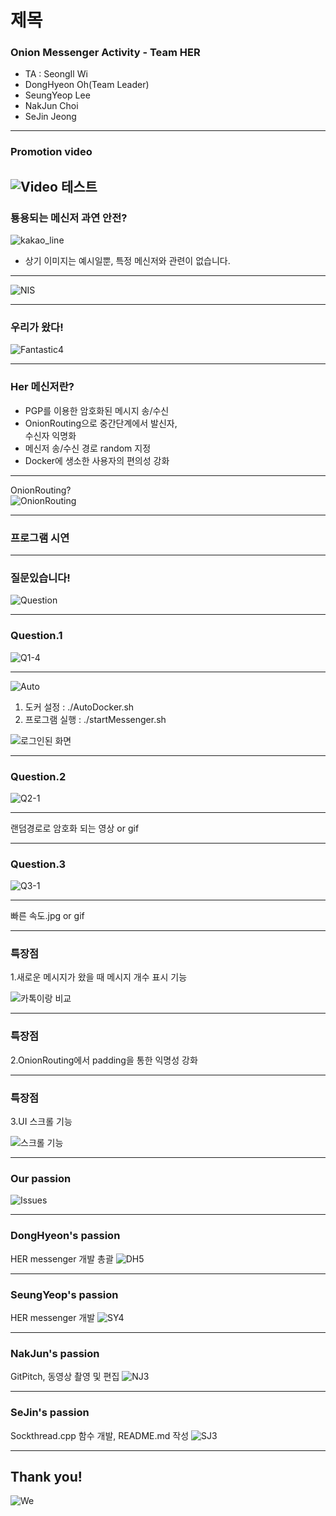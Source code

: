 # 제목
### Onion Messenger Activity - Team HER

- TA : SeongIl Wi
- DongHyeon Oh(Team Leader)
- SeungYeop Lee
- NakJun Choi
- SeJin Jeong

---
### Promotion video

![Video](https://www.youtube.com/embed/fhbUFvoDev4)
테스트
---

### 툥용되는 메신저 과연 안전?
![kakao_line](images/kakao_line.jpg)
* 상기 이미지는 예시일뿐, 특정 메신저와 관련이 없습니다.

---

![NIS](images/NIS.jpg)

---

### 우리가 왔다!
![Fantastic4](images/Fantastic4.gif)

---

### Her 메신저란?
- PGP를 이용한 암호화된 메시지 송/수신
- OnionRouting으로 중간단계에서 발신자,  
수신자 익명화
- 메신저 송/수신 경로 random 지정
- Docker에 생소한 사용자의 편의성 강화

---

OnionRouting?  
![OnionRouting](images/OnionRouting.png)

---

### 프로그램 시연

---

### 질문있습니다!
![Question]()

---

### Question.1
![Q1-4](images/Q1-4.jpg)

---

![Auto](images/Auto.png)
1. 도커 설정 : ./AutoDocker.sh
2. 프로그램 실행 : ./startMessenger.sh

![로그인된 화면]()

---

### Question.2
![Q2-1](images/Q2-1.jpg)

---

랜덤경로로 암호화 되는 영상 or gif

---

### Question.3
![Q3-1](images/Q3-1.jpg)

---

빠른 속도.jpg or gif

---

### 특장점
1.새로운 메시지가 왔을 때 메시지 개수 표시 기능

![카톡이랑 비교]()

---

### 특장점
2.OnionRouting에서 padding을 통한 익명성 강화

---

### 특장점
3.UI 스크롤 기능

![스크롤 기능]()

---

### Our passion
![Issues](images/Issues.png)

---
### DongHyeon's passion
HER messenger 개발 총괄
![DH5](images/DH5.png)

---

### SeungYeop's passion
HER messenger 개발
![SY4](images/SY4.png)

---

### NakJun's passion
GitPitch, 동영상 촬영 및 편집
![NJ3](images/NJ3.png)

---

### SeJin's passion
Sockthread.cpp 함수 개발, README.md 작성
![SJ3](images/SJ3.png)

---

## Thank you!
![We](images/We.jpg)
